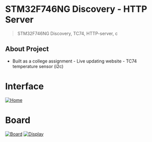 #  STM32F746NG Discovery - HTTP Server

> STM32F746NG Discovery, TC74, HTTP-server, c

## About Project
- Built as a college assignment - Live updating website - TC74 temperature sensor (i2c)
# Interface
[![Home](https://imgur.com/PenOqnY.png "Home")](https://imgur.com/PenOqnY.png)
# Board
  [![Board](https://imgur.com/zkitMAh.png "Board")](https://imgur.com/zkitMAh.png) 
[![Display](https://imgur.com/wCcxHov.png "Display")](https://imgur.com/wCcxHov.png)

